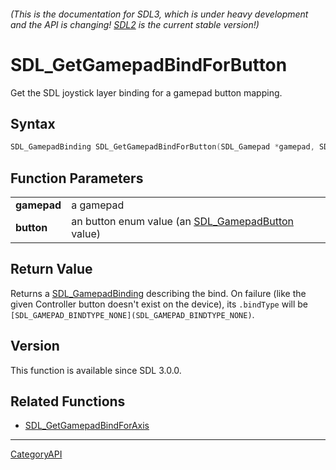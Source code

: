 ###### (This is the documentation for SDL3, which is under heavy development and the API is changing! [SDL2](https://wiki.libsdl.org/SDL2/) is the current stable version!)
# SDL_GetGamepadBindForButton

Get the SDL joystick layer binding for a gamepad button mapping.

## Syntax

```c
SDL_GamepadBinding SDL_GetGamepadBindForButton(SDL_Gamepad *gamepad, SDL_GamepadButton button);

```

## Function Parameters

|                 |                                                                        |
| --------------- | ---------------------------------------------------------------------- |
| **gamepad**     | a gamepad                                                              |
| **button**      | an button enum value (an [SDL_GamepadButton](SDL_GamepadButton) value) |

## Return Value

Returns a [SDL_GamepadBinding](SDL_GamepadBinding) describing the bind. On
failure (like the given Controller button doesn't exist on the device), its
`.bindType` will be
`[SDL_GAMEPAD_BINDTYPE_NONE](SDL_GAMEPAD_BINDTYPE_NONE)`.

## Version

This function is available since SDL 3.0.0.

## Related Functions

* [SDL_GetGamepadBindForAxis](SDL_GetGamepadBindForAxis)

----
[CategoryAPI](CategoryAPI)

